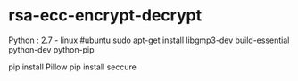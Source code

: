 # rsa-ecc-encrypt-decrypt
Python : 2.7 - linux
#ubuntu 
sudo apt-get install libgmp3-dev build-essential python-dev python-pip

pip install Pillow
pip install seccure
